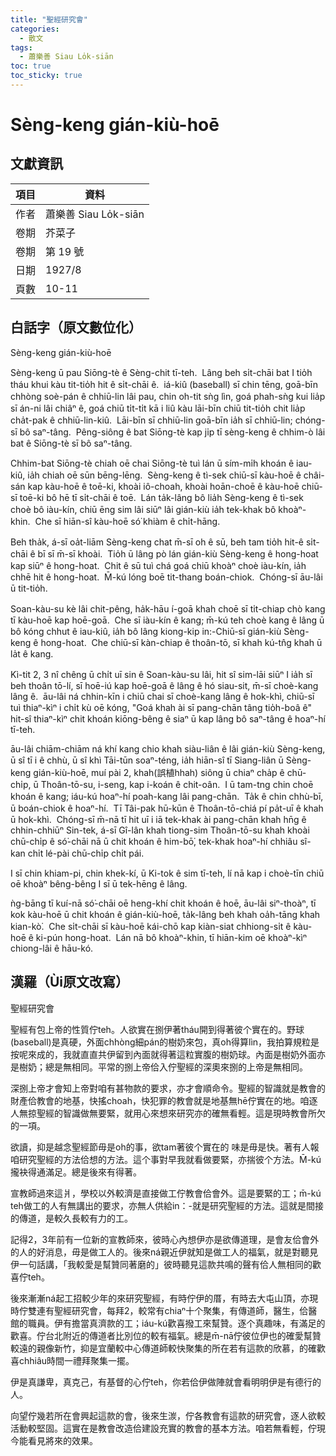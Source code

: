 ```yaml
---
title: "聖經研究會"
categories:
  - 散文
tags:
  - 蕭樂善 Siau Lo̍k-siān
toc: true
toc_sticky: true
---
```


# Sèng-keng gián-kiù-hoē

## 文獻資訊

| 項目 | 資料 |
|---|---|
| 作者 | 蕭樂善 Siau Lo̍k-siān |
| 卷期 | 芥菜子 |
| 卷期 | 第 19 號 |
| 日期 | 1927/8 |
| 頁數 | 10-11 |

## 白話字（原文數位化）

Sèng-keng gián-kiù-hoē

Sèng-keng ū pau Siōng-tè ê Sèng-chit tī-teh.  Lâng beh si̍t-chāi bat I tio̍h tháu khui kàu tit-tio̍h hit ê si̍t-chāi ê.  iá-kiû (baseball) sī chin tēng, goā-bīn chhòng soè-pán ê chhiū-lin lâi pau, chin oh-tit sǹg lìn, goá phah-sǹg kui lia̍p sī án-ni lâi chiâⁿ ê, goá chiū ti̍t-ti̍t kā i liû kàu lāi-bīn chiū tit-tio̍h chit lia̍p cha̍t-pak ê chhiū-lin-kiû.  Lāi-bīn sī chhiū-lin goā-bīn ia̍h sī chhiū-lin; chóng-sī bô saⁿ-tâng.  Pêng-siông ê bat Siōng-tè kap ji̍p tī sèng-keng ê chhim-ò lâi bat ê Siōng-tè sī bô saⁿ-tâng.

Chhim-bat Siōng-tè chiah oē chai Siōng-tè tuì lán ū sím-mi̍h khoán ê iau-kiû, ia̍h chiah oē sūn bēng-lēng.  Sèng-keng ê tì-sek chiū-sī kàu-hoē ê châi-sán kap kàu-hoē ê toē-ki, khoài iô-choah, khoài hoān-choē ê kàu-hoē chiū-sī toē-ki bô hē tī si̍t-chāi ê toē.  Lán ta̍k-lâng bô lia̍h Sèng-keng ê tì-sek choè bô iàu-kín, chiū ēng sim lâi siūⁿ lâi gián-kiù ia̍h tek-khak bô khoàⁿ-khin.  Che sī hiān-sî kàu-hoē só͘ khiàm ê chi̍t-hāng.

Beh tha̍k, á-sī oa̍t-liām Sèng-keng chat m̄-sī oh ê sū, beh tam tio̍h hit-ê si̍t-chāi ê bī sī m̄-sī khoài.  Tio̍h ū lâng pò lán gián-kiù Sèng-keng ê hong-hoat kap siūⁿ ê hong-hoat.  Chit ê sū tuì chá goá chiū khoàⁿ choè iàu-kín, ia̍h chhē hit ê hong-hoat.  M̄-kú lóng boē tit-thang boán-chiok.  Chóng-sī āu-lâi ū tit-tio̍h.

Soan-kàu-su kè lâi chit-pêng, ha̍k-hāu í-goā khah choē sī ti̍t-chiap chò kang tī kàu-hoē kap hoē-goā.  Che sī iàu-kín ê kang; m̄-kú teh choè kang ê lâng ū bô kóng chhut ê iau-kiû, ia̍h bô lâng kiong-kip in:-Chiū-sī gián-kiù Sèng-keng ê hong-hoat.  Che chiū-sī kàn-chiap ê thoân-tō, sī khah kú-tn̂g khah ū la̍t ê kang.

Kì-tit 2, 3 nî chêng ū chi̍t uī sin ê Soan-kàu-su lâi, hit sî sim-lāi siūⁿ I ia̍h sī beh thoân tō-lí, sī hoē-iú kap hoē-goā ê lâng ê hó siau-sit, m̄-sī choè-kang lâng ê.  āu-lâi ná chhin-kīn i chiū chai sī choè-kang lâng ê hok-khì, chiū-sī tuì thiaⁿ-kìⁿ i chi̍t kù oē kóng, "Goá khah ài sī pang-chān tâng tio̍h-boâ ê" hit-sî thiaⁿ-kìⁿ chit khoán kiōng-bêng ê siaⁿ ū kap lâng bô saⁿ-tâng ê hoaⁿ-hí tī-teh.

āu-lâi chiām-chiām ná khí kang chio khah siàu-liân ê lâi gián-kiù Sèng-keng, ū sî tī i ê chhù, ū sî khì Tāi-tūn soaⁿ-téng, ia̍h hiān-sî tī Siang-liân ū Sèng-keng gián-kiù-hoē, muí pài 2, khah(誤植hhah) siông ū chiaⁿ cha̍p ê chū-chi̍p, ū Thoân-tō-su, i-seng, kap i-koán ê chit-oân.  I ū tam-tng chin choē khoán ê kang; iáu-kú hoaⁿ-hí poah-kang lâi pang-chān.  Ta̍k ê chin chhù-bī, ū boán-chiok ê hoaⁿ-hí.  Tī Tâi-pak hū-kūn ê Thoân-tō-chiá pí pa̍t-uī ê khah ū hok-khì.  Chóng-sī m̄-nā tī hit uī i iā tek-khak ài pang-chān khah hn̄g ê chhin-chhiūⁿ Sin-tek, á-sī Gî-lân khah tiong-sim Thoân-tō-su khah khoài chū-chi̍p ê só͘-chāi nā ū chit khoán ê him-bō͘, tek-khak hoaⁿ-hí chhiâu sî-kan chi̍t lé-pài chū-chi̍p chi̍t pái.

I sī chin khiam-pi, chin khek-kí, ū Ki-tok ê sim tī-teh, lí nā kap i choè-tīn chiū oē khoàⁿ bêng-bêng I sī ū tek-hēng ê lâng.

ǹg-bāng tī kuí-nā só͘-chāi oē heng-khí chit khoán ê hoē, āu-lâi siⁿ-thoàⁿ, tī kok kàu-hoē ū chit khoán ê gián-kiù-hoē, ta̍k-lâng beh khah oa̍h-tāng khah kian-kò͘.  Che si̍t-chāi sī kàu-hoē kái-chō kap kiàn-siat chhiong-si̍t ê kàu-hoē ê ki-pún hong-hoat.  Lán nā bô khoàⁿ-khin, tī hiān-kim oē khoàⁿ-kìⁿ chiong-lâi ê hāu-kó.

## 漢羅（Ùi原文改寫）

聖經研究會

聖經有包上帝的性質佇teh。人欲實在捌伊著tháu開到得著彼个實在的。野球(baseball)是真硬，外面chhòng細pán的樹奶來包，真oh得算lìn，我拍算規粒是按呢來成的，我就直直共伊留到內面就得著這粒實腹的樹奶球。內面是樹奶外面亦是樹奶；總是無相同。平常的捌上帝佮入佇聖經的深奧來捌的上帝是無相同。

深捌上帝才會知上帝對咱有甚物款的要求，亦才會順命令。聖經的智識就是教會的財產佮教會的地基，快搖choah，快犯罪的教會就是地基無hē佇實在的地。咱逐人無掠聖經的智識做無要緊，就用心來想來研究亦的確無看輕。這是現時教會所欠的一項。

欲讀，抑是越念聖經節毋是oh的事，欲tam著彼个實在的 味是毋是快。著有人報咱研究聖經的方法佮想的方法。這个事對早我就看做要緊，亦揣彼个方法。M̄-kú攏袂得通滿足。總是後來有得著。

宣教師過來這爿，學校以外較濟是直接做工佇教會佮會外。這是要緊的工；m̄-kú teh做工的人有無講出的要求，亦無人供給in：-就是研究聖經的方法。這就是間接的傳道，是較久長較有力的工。

記得2，3年前有一位新的宣教師來，彼時心內想伊亦是欲傳道理，是會友佮會外的人的好消息，毋是做工人的。後來ná親近伊就知是做工人的福氣，就是對聽見伊一句話講，「我較愛是幫贊同著磨的」彼時聽見這款共鳴的聲有佮人無相同的歡喜佇teh。

後來漸漸ná起工招較少年的來研究聖經，有時佇伊的厝，有時去大屯山頂，亦現時佇雙連有聖經研究會，每拜2，較常有chiaⁿ十个聚集，有傳道師，醫生，佮醫館的職員。伊有擔當真濟款的工；iáu-kú歡喜撥工來幫贊。逐个真趣味，有滿足的歡喜。佇台北附近的傳道者比別位的較有福氣。總是m̄-nā佇彼位伊也的確愛幫贊較遠的親像新竹，抑是宜蘭較中心傳道師較快聚集的所在若有這款的欣慕，的確歡喜chhiâu時間一禮拜聚集一擺。

伊是真謙卑，真克己，有基督的心佇teh，你若佮伊做陣就會看明明伊是有德行的人。

向望佇幾若所在會興起這款的會，後來生湠，佇各教會有這款的研究會，逐人欲較活動較堅固。這實在是教會改造佮建設充實的教會的基本方法。咱若無看輕，佇現今能看見將來的效果。
